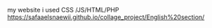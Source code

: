 my website i used CSS /JS/HTML/PHP https://safaaelsnaewii.github.io/collage_project/English%20section/
